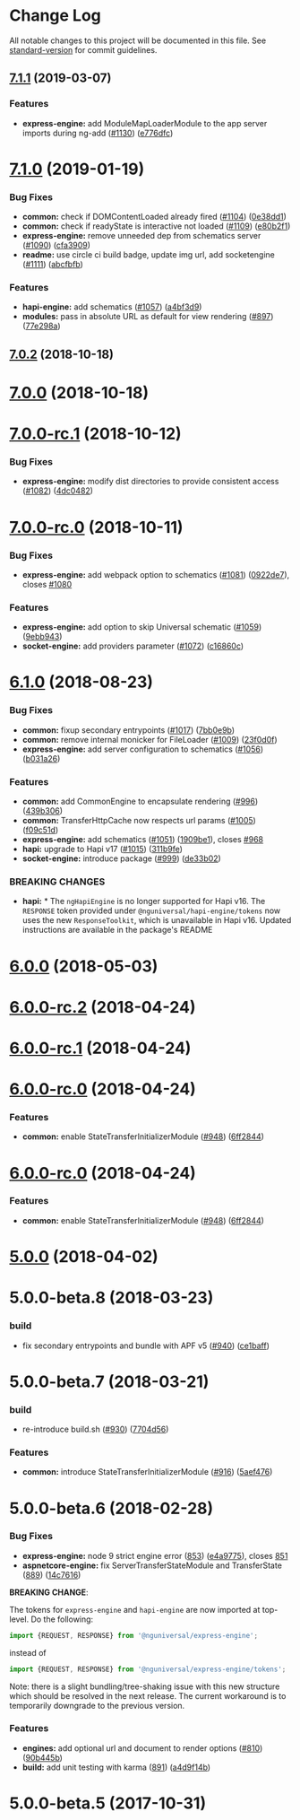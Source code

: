 # Change Log

All notable changes to this project will be documented in this file. See [standard-version](https://github.com/conventional-changelog/standard-version) for commit guidelines.

<a name="7.1.1"></a>
## [7.1.1](https://github.com/angular/universal/compare/v7.1.0...v7.1.1) (2019-03-07)


### Features

* **express-engine:** add ModuleMapLoaderModule to the app server imports during ng-add ([#1130](https://github.com/angular/universal/issues/1130)) ([e776dfc](https://github.com/angular/universal/commit/e776dfc))



<a name="7.1.0"></a>
# [7.1.0](https://github.com/angular/universal/compare/v7.0.2...v7.1.0) (2019-01-19)


### Bug Fixes

* **common:** check if DOMContentLoaded already fired ([#1104](https://github.com/angular/universal/issues/1104)) ([0e38dd1](https://github.com/angular/universal/commit/0e38dd1))
* **common:** check if readyState is interactive not loaded ([#1109](https://github.com/angular/universal/issues/1109)) ([e80b2f1](https://github.com/angular/universal/commit/e80b2f1))
* **express-engine:** remove unneeded dep from schematics server ([#1090](https://github.com/angular/universal/issues/1090)) ([cfa3909](https://github.com/angular/universal/commit/cfa3909))
* **readme:** use circle ci build badge, update img url, add socketengine ([#1111](https://github.com/angular/universal/issues/1111)) ([abcfbfb](https://github.com/angular/universal/commit/abcfbfb))


### Features

* **hapi-engine:** add schematics ([#1057](https://github.com/angular/universal/issues/1057)) ([a4bf3d9](https://github.com/angular/universal/commit/a4bf3d9))
* **modules:** pass in absolute URL as default for view rendering ([#897](https://github.com/angular/universal/issues/897)) ([77e298a](https://github.com/angular/universal/commit/77e298a))



<a name="7.0.2"></a>
## [7.0.2](https://github.com/angular/universal/compare/v7.0.0...v7.0.2) (2018-10-18)



<a name="7.0.0"></a>
# [7.0.0](https://github.com/angular/universal/compare/v7.0.0-rc.1...v7.0.0) (2018-10-18)



<a name="7.0.0-rc.1"></a>
# [7.0.0-rc.1](https://github.com/angular/universal/compare/v7.0.0-rc.0...v7.0.0-rc.1) (2018-10-12)


### Bug Fixes

* **express-engine:** modify dist directories to provide consistent access ([#1082](https://github.com/angular/universal/issues/1082)) ([4dc0482](https://github.com/angular/universal/commit/4dc0482))



<a name="7.0.0-rc.0"></a>
# [7.0.0-rc.0](https://github.com/angular/universal/compare/v6.1.0...v7.0.0-rc.0) (2018-10-11)


### Bug Fixes

* **express-engine:** add webpack option to schematics ([#1081](https://github.com/angular/universal/issues/1081)) ([0922de7](https://github.com/angular/universal/commit/0922de7)), closes [#1080](https://github.com/angular/universal/issues/1080)


### Features

* **express-engine:** add option to skip Universal schematic ([#1059](https://github.com/angular/universal/issues/1059)) ([9ebb943](https://github.com/angular/universal/commit/9ebb943))
* **socket-engine:** add providers parameter ([#1072](https://github.com/angular/universal/issues/1072)) ([c16860c](https://github.com/angular/universal/commit/c16860c))



<a name="6.1.0"></a>
# [6.1.0](https://github.com/angular/universal/compare/v6.0.0...v6.1.0) (2018-08-23)


### Bug Fixes

* **common:** fixup secondary entrypoints ([#1017](https://github.com/angular/universal/issues/1017)) ([7bb0e9b](https://github.com/angular/universal/commit/7bb0e9b))
* **common:** remove internal monicker for FileLoader ([#1009](https://github.com/angular/universal/issues/1009)) ([23f0d0f](https://github.com/angular/universal/commit/23f0d0f))
* **express-engine:** add server configuration to schematics ([#1056](https://github.com/angular/universal/issues/1056)) ([b031a26](https://github.com/angular/universal/commit/b031a26))


### Features

* **common:** add CommonEngine to encapsulate rendering ([#996](https://github.com/angular/universal/issues/996)) ([439b306](https://github.com/angular/universal/commit/439b306))
* **common:** TransferHttpCache now respects url params ([#1005](https://github.com/angular/universal/issues/1005)) ([f09c51d](https://github.com/angular/universal/commit/f09c51d))
* **express-engine:** add schematics ([#1051](https://github.com/angular/universal/issues/1051)) ([1909be1](https://github.com/angular/universal/commit/1909be1)), closes [#968](https://github.com/angular/universal/issues/968)
* **hapi:** upgrade to Hapi v17 ([#1015](https://github.com/angular/universal/issues/1015)) ([311b9fe](https://github.com/angular/universal/commit/311b9fe))
* **socket-engine:** introduce package ([#999](https://github.com/angular/universal/issues/999)) ([de33b02](https://github.com/angular/universal/commit/de33b02))


### BREAKING CHANGES

* **hapi:** * The `ngHapiEngine` is no longer supported for Hapi v16. The `RESPONSE` token provided under `@nguniversal/hapi-engine/tokens` now uses the new `ResponseToolkit`, which is unavailable in Hapi v16. Updated instructions are available in the package's README



<a name="6.0.0"></a>
# [6.0.0](https://github.com/angular/universal/compare/v6.0.0-rc.1...v6.0.0) (2018-05-03)



<a name="6.0.0-rc.2"></a>
# [6.0.0-rc.2](https://github.com/angular/universal/compare/v6.0.0-rc.1...v6.0.0-rc.2) (2018-04-24)



<a name="6.0.0-rc.1"></a>
# [6.0.0-rc.1](https://github.com/angular/universal/compare/v6.0.0-rc.0...v6.0.0-rc.1) (2018-04-24)



<a name="6.0.0-rc.0"></a>
# [6.0.0-rc.0](https://github.com/angular/universal/compare/v5.0.0...v6.0.0-rc.0) (2018-04-24)


### Features

* **common:** enable StateTransferInitializerModule ([#948](https://github.com/angular/universal/issues/948)) ([6ff2844](https://github.com/angular/universal/commit/6ff2844))



<a name="6.0.0-rc.0"></a>
# [6.0.0-rc.0](https://github.com/angular/universal/compare/v5.0.0...v6.0.0-rc.0) (2018-04-24)


### Features

* **common:** enable StateTransferInitializerModule ([#948](https://github.com/angular/universal/issues/948)) ([6ff2844](https://github.com/angular/universal/commit/6ff2844))



<a name="5.0.0"></a>
# [5.0.0](https://github.com/angular/universal/compare/5.0.0-beta.8...5.0.0) (2018-04-02)



<a name="5.0.0-beta.8"></a>
# 5.0.0-beta.8 (2018-03-23)


### build

* fix secondary entrypoints and bundle with APF v5 ([#940](https://github.com/angular/universal/issues/940)) ([ce1baff](https://github.com/angular/universal/commit/ce1baff))


<a name="5.0.0-beta.7"></a>
# 5.0.0-beta.7 (2018-03-21)


### build

* re-introduce build.sh ([#930](https://github.com/angular/universal/issues/930)) ([7704d56](https://github.com/angular/universal/commit/7704d56))


### Features

* **common:** introduce StateTransferInitializerModule ([#916](https://github.com/angular/universal/issues/916)) ([5aef476](https://github.com/angular/universal/commit/5aef476))


<a name="5.0.0-beta.6"></a>
# 5.0.0-beta.6 (2018-02-28)

### Bug Fixes

* **express-engine:** node 9 strict engine error ([853](https://github.com/angular/universal/pull/853)) ([e4a9775](https://github.com/angular/universal/commit/e4a97754e62d5418faad3837a88a21b710aa3d8d)), closes [851](https://github.com/angular/universal/issues/851)
* **aspnetcore-engine:** fix ServerTransferStateModule and TransferState ([889](https://github.com/angular/universal/pull/889)) ([14c7616](https://github.com/angular/universal/commit/14c76166ac36c2de619c733531432fd109e4bb67))

**BREAKING CHANGE**:

The tokens for `express-engine` and `hapi-engine` are now imported at top-level. Do the following:

```ts
import {REQUEST, RESPONSE} from '@nguniversal/express-engine';
```

instead of

```ts
import {REQUEST, RESPONSE} from '@nguniversal/express-engine/tokens';
```

Note: there is a slight bundling/tree-shaking issue with this new structure which should be resolved in the next release. The current workaround is to temporarily downgrade to the previous version.


### Features

* **engines:** add optional url and document to render options ([#810](https://github.com/angular/universal/pull/810)) ([90b445b](https://github.com/angular/universal/commit/90b445b2b317e58003b9d6d51835139efb542422))
* **build:** add unit testing with karma ([891](https://github.com/angular/universal/pull/891)) ([a4d9f14b](https://github.com/angular/universal/commit/a4d9f14b39bbed2e5c7fec24dede0a89b9f97ae0))

<a name="5.0.0-beta.5"></a>
# 5.0.0-beta.5 (2017-10-31)
